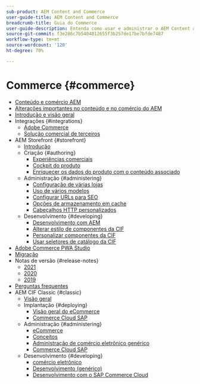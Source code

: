 ```yaml
---
sub-product: AEM Content and Commerce
user-guide-title: AEM Content and Commerce
breadcrumb-title: Guia do Commerce
user-guide-description: Entenda como usar e administrar o AEM Content and Commerce.
source-git-commit: f3e286c7b5404812655f3b257de17be7bfde7487
workflow-type: tm+mt
source-wordcount: '120'
ht-degree: 70%

---
```



# Commerce {#commerce}

+ [Conteúdo e comércio AEM](/help/commerce/home.md)
+ [Alterações importantes no conteúdo e no comércio do AEM](cif/changes.md)
+ [Introdução e visão geral](cif/introduction.md)
+ Integrações {#integrations}
   + [Adobe Commerce](cif/integrating/magento.md)
   + [Solução comercial de terceiros](cif/integrating/third-party.md)
+ AEM Storefront {#storefront}
   + [Introdução](cif/getting-started.md)
   + Criação {#authoring}
      + [Experiências comerciais](cif/authoring/authoring-commerce-experiences.md)
      + [Cockpit do produto](cif/authoring/product-cockpit.md)
      + [Enriquecer os dados do produto com o conteúdo associado](cif/authoring/enrich-product-associated-content.md)
   + Administração {#administering}
      + [Configuração de várias lojas](cif/configuring/multi-store-setup.md)
      + [Uso de vários modelos](cif/configuring/multi-template-usage.md)
      + [Configurar URLs para SEO](cif/configuring/advanced-url-configuration.md)
      + [Opções de armazenamento em cache](cif/configuring/caching.md)
      + [Cabeçalhos HTTP personalizados](/help/commerce/cif/configuring/custom-http-headers.md)
   + Desenvolvimento {#developing}
      + [Desenvolvimento com AEM](cif/develop.md)
      + [Alterar estilo de componentes da CIF](cif/customizing/style-cif-component.md)
      + [Personalizar componentes da CIF](cif/customizing/customize-cif-components.md)
      + [Usar seletores de catálogo da CIF](cif/customizing/use-cif-pickers.md)
+ [Adobe Commerce PWA Studio](cif/pwa-studio/getting-started.md)
+ [Migração](cif/migration.md)
+ Notas de versão {#release-notes}
   + [2021](cif/release-notes/release-notes-2021.md)
   + [2020](cif/release-notes/release-notes-2020.md)
   + [2019](cif/release-notes/release-notes-2019.md)
+ [Perguntas frequentes](cif/faq.md)
+ AEM CIF Classic {#classic}
   + [Visão geral](/help/commerce/cif-classic/home.md)
   + Implantação {#deploying}
      + [Visão geral do eCommerce](/help/commerce/cif-classic/deploying/ecommerce.md)
      + [Commerce Cloud SAP](/help/commerce/cif-classic/deploying/sap-commerce-cloud.md)
   + Administração {#administering}
      + [eCommerce](/help/commerce/cif-classic/administering/ecommerce.md)
      + [Conceitos ](/help/commerce/cif-classic/administering/concepts.md)
      + [Administração de comércio eletrônico genérico](/help/commerce/cif-classic/administering/generic.md)
      + [Commerce Cloud SAP](/help/commerce/cif-classic/administering/sap-commerce-cloud.md)
   + Desenvolvimento {#developing}
      + [comércio eletrônico](/help/commerce/cif-classic/developing/ecommerce.md)
      + [Desenvolvimento (genérico)](/help/commerce/cif-classic/developing/generic.md)
      + [Desenvolvimento com o SAP Commerce Cloud](/help/commerce/cif-classic/developing/sap-commerce-cloud.md)

